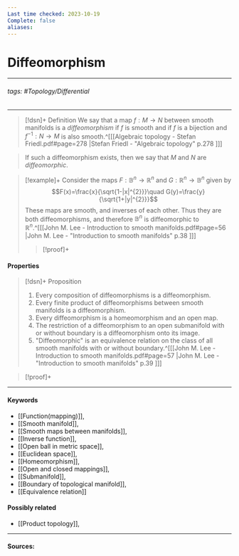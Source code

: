 ```yaml
---
Last time checked: 2023-10-19
Complete: false
aliases:
---
```

# Diffeomorphism
***
###### tags: #Topology/Differential 
***
>[!dsn]+ Definition
>We say that a map $f:M\to N$ between smooth manifolds is a *diffeomorphism* if $f$ is smooth and if $f$ is a bijection and $f^{-1}:N\to M$ is also smooth.^[[[Algebraic topology - Stefan Friedl.pdf#page=278 |Stefan Friedl - "Algebraic topology" p.278 ]]]

>If such a diffeomorphism exists, then we say that $M$ and $N$ are *diffeomorphic*.

>[!example]+ 
>Consider the maps $F:\mathbb{B}^{n}\to\mathbb{R}^{n}$ and $G:\mathbb{R}^{n}\to\mathbb{B}^{n}$ given by
>$$F(x)=\frac{x}{\sqrt{1-|x|^{2}}}\quad G(y)=\frac{y}{\sqrt{1+|y|^{2}}}$$
>These maps are smooth, and inverses of each other. Thus they are both diffeomorphisms, and therefore $\mathbb{B}^{n}$ is diffeomorphic to $\mathbb{R}^{n}$.^[[[John M. Lee - Introduction to smooth manifolds.pdf#page=56 |John M. Lee - "Introduction to smooth manifolds" p.38 ]]]
>>[!proof]+
>>

#### Properties
>[!dsn]+ Proposition
>1. Every composition of diffeomorphisms is a diffeomorphism.
>2. Every finite product of diffeomorphisms between smooth manifolds is a diffeomorphism.
>3. Every diffeomorphism is a homeomorphism and an open map.
>4. The restriction of a diffeomorphism to an open submanifold with or without boundary is a diffeomorphism onto its image.
>5. "Diffeomorphic" is an equivalence relation on the class of all smooth manifolds with or without boundary.^[[[John M. Lee - Introduction to smooth manifolds.pdf#page=57 |John M. Lee - "Introduction to smooth manifolds" p.39 ]]]

>[!proof]+
>
***
#### Keywords
- [[Function(mapping)]],
- [[Smooth manifold]],
- [[Smooth maps between manifolds]],
- [[Inverse function]],
- [[Open ball in metric space]],
- [[Euclidean space]],
- [[Homeomorphism]],
- [[Open and closed mappings]],
- [[Submanifold]],
- [[Boundary of topological manifold]],
- [[Equivalence relation]]
#### Possibly related
- [[Product topology]],
***
#### Sources: